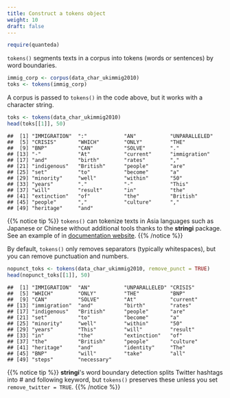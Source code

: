 ```yaml
---
title: Construct a tokens object
weight: 10
draft: false
---
```



```r
require(quanteda)
```

`tokens()` segments texts in a corpus into tokens (words or sentences) by word boundaries. 


```r
immig_corp <- corpus(data_char_ukimmig2010)
toks <- tokens(immig_corp)
```

A corpus is passed to `tokens()` in the code above, but it works with a character string.


```r
toks <- tokens(data_char_ukimmig2010)
head(toks[[1]], 50)
```

```
##  [1] "IMMIGRATION"  ":"            "AN"           "UNPARALLELED"
##  [5] "CRISIS"       "WHICH"        "ONLY"         "THE"         
##  [9] "BNP"          "CAN"          "SOLVE"        "."           
## [13] "-"            "At"           "current"      "immigration" 
## [17] "and"          "birth"        "rates"        ","           
## [21] "indigenous"   "British"      "people"       "are"         
## [25] "set"          "to"           "become"       "a"           
## [29] "minority"     "well"         "within"       "50"          
## [33] "years"        "."            "-"            "This"        
## [37] "will"         "result"       "in"           "the"         
## [41] "extinction"   "of"           "the"          "British"     
## [45] "people"       ","            "culture"      ","           
## [49] "heritage"     "and"
```

{{% notice tip %}}
`tokens()` can tokenize texts in Asia languages such as Japanese or Chinese without additional tools thanks to the **stringi** package. See an example of in [documentation website](http://docs.quanteda.io/articles/pkgdown/examples/chinese.html).
{{% /notice %}}

By default, `tokens()` only removes separators (typically whitespaces), but you can remove punctuation and numbers.


```r
nopunct_toks <- tokens(data_char_ukimmig2010, remove_punct = TRUE)
head(nopunct_toks[[1]], 50)
```

```
##  [1] "IMMIGRATION"  "AN"           "UNPARALLELED" "CRISIS"      
##  [5] "WHICH"        "ONLY"         "THE"          "BNP"         
##  [9] "CAN"          "SOLVE"        "At"           "current"     
## [13] "immigration"  "and"          "birth"        "rates"       
## [17] "indigenous"   "British"      "people"       "are"         
## [21] "set"          "to"           "become"       "a"           
## [25] "minority"     "well"         "within"       "50"          
## [29] "years"        "This"         "will"         "result"      
## [33] "in"           "the"          "extinction"   "of"          
## [37] "the"          "British"      "people"       "culture"     
## [41] "heritage"     "and"          "identity"     "The"         
## [45] "BNP"          "will"         "take"         "all"         
## [49] "steps"        "necessary"
```


{{% notice tip %}}
**stringi**'s word boundary detection splits Twitter hashtags into # and following keyword, but `tokens()` preserves these unless you set `remove_twitter = TRUE`.
{{% /notice %}}



